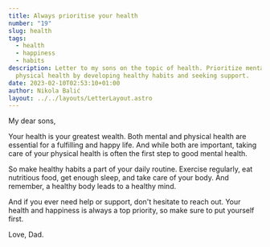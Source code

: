 ```yaml
---
title: Always prioritise your health
number: "19"
slug: health
tags:
  - health
  - happiness
  - habits
description: Letter to my sons on the topic of health. Prioritize mental and
  physical health by developing healthy habits and seeking support.
date: 2023-02-10T02:53:10+01:00
author: Nikola Balić
layout: ../../layouts/LetterLayout.astro
---
```

My dear sons,

Your health is your greatest wealth. Both mental and physical health are essential for a fulfilling and happy life. And while both are important, taking care of your physical health is often the first step to good mental health.

So make healthy habits a part of your daily routine. Exercise regularly, eat nutritious food, get enough sleep, and take care of your body. And remember, a healthy body leads to a healthy mind.

And if you ever need help or support, don't hesitate to reach out. Your health and happiness is always a top priority, so make sure to put yourself first.

Love, Dad.
